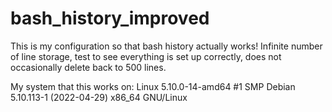 # bash_history_improved
This is my configuration so that bash history actually works! Infinite number of line storage, test to see everything is set up correctly, does not occasionally delete back to 500 lines.

My system that this works on:
Linux 5.10.0-14-amd64 #1 SMP Debian 5.10.113-1 (2022-04-29) x86_64 GNU/Linux
